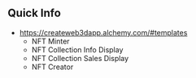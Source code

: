 ## Quick Info

- <https://createweb3dapp.alchemy.com/#templates>
  - NFT Minter
  - NFT Collection Info Display
  - NFT Collection Sales Display
  - NFT Creator
